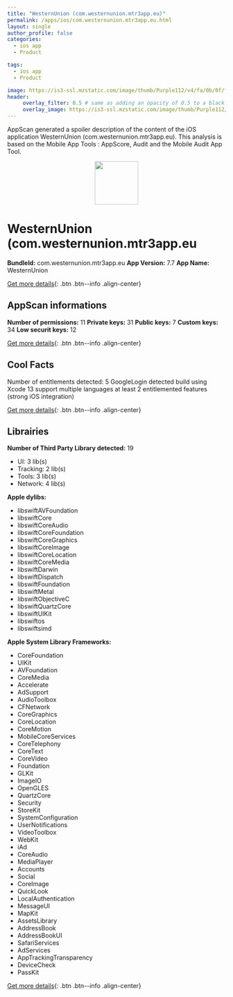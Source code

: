 ```yaml
---
title: "WesternUnion (com.westernunion.mtr3app.eu)"
permalink: /apps/ios/com.westernunion.mtr3app.eu.html
layout: single
author_profile: false
categories: 
  - ios app 
  - Product 

tags: 
  - ios app 
  - Product 

image: https://is3-ssl.mzstatic.com/image/thumb/Purple112/v4/fa/0b/0f/fa0b0f0b-d83d-355e-a7b2-6a797b8194a0/AppIcon-0-0-1x_U007emarketing-0-0-0-5-0-0-sRGB-0-0-0-GLES2_U002c0-512MB-85-220-0-0.png/512x512bb.jpg
header: 
     overlay_filter: 0.5 # same as adding an opacity of 0.5 to a black background
     overlay_image: https://is3-ssl.mzstatic.com/image/thumb/Purple112/v4/fa/0b/0f/fa0b0f0b-d83d-355e-a7b2-6a797b8194a0/AppIcon-0-0-1x_U007emarketing-0-0-0-5-0-0-sRGB-0-0-0-GLES2_U002c0-512MB-85-220-0-0.png/512x512bb.jpg
---
```

AppScan generated a spoiler description of the content of the iOS application WesternUnion (com.westernunion.mtr3app.eu). This analysis is based on the Mobile App Tools : AppScore, Audit and the Mobile Audit App Tool.

  
  
<div style="text-align: center;"><img src="https://is3-ssl.mzstatic.com/image/thumb/Purple112/v4/fa/0b/0f/fa0b0f0b-d83d-355e-a7b2-6a797b8194a0/AppIcon-0-0-1x_U007emarketing-0-0-0-5-0-0-sRGB-0-0-0-GLES2_U002c0-512MB-85-220-0-0.png/512x512bb.jpg" width="100" height="100"></div>  
  
# WesternUnion (com.westernunion.mtr3app.eu

**BundleId:** com.westernunion.mtr3app.eu
**App Version:** 7.7
**App Name:** WesternUnion


[Get more details](/pricing.html){: .btn .btn--info .align-center}  
  
## AppScan informations 

**Number of permissions:** 11
**Private keys:** 31
**Public keys:** 7
**Custom keys:** 34
**Low securit keys:** 12
  
[Get more details](/pricing.html){: .btn .btn--info .align-center}

## Cool Facts

Number of entitlements detected: 5
GoogleLogin detected
build using Xcode 13
support multiple languages
at least 2 entitlemented features (strong iOS integration)
  
[Get more details](/pricing.html){: .btn .btn--info .align-center}

## Librairies 
**Number of Third Party Library detected:** 19
- UI: 3 lib(s)
- Tracking: 2 lib(s)
- Tools: 3 lib(s)
- Network: 4 lib(s)

**Apple dylibs:**
- libswiftAVFoundation
- libswiftCore
- libswiftCoreAudio
- libswiftCoreFoundation
- libswiftCoreGraphics
- libswiftCoreImage
- libswiftCoreLocation
- libswiftCoreMedia
- libswiftDarwin
- libswiftDispatch
- libswiftFoundation
- libswiftMetal
- libswiftObjectiveC
- libswiftQuartzCore
- libswiftUIKit
- libswiftos
- libswiftsimd


**Apple System Library Frameworks:**
- CoreFoundation
- UIKit
- AVFoundation
- CoreMedia
- Accelerate
- AdSupport
- AudioToolbox
- CFNetwork
- CoreGraphics
- CoreLocation
- CoreMotion
- MobileCoreServices
- CoreTelephony
- CoreText
- CoreVideo
- Foundation
- GLKit
- ImageIO
- OpenGLES
- QuartzCore
- Security
- StoreKit
- SystemConfiguration
- UserNotifications
- VideoToolbox
- WebKit
- iAd
- CoreAudio
- MediaPlayer
- Accounts
- Social
- CoreImage
- QuickLook
- LocalAuthentication
- MessageUI
- MapKit
- AssetsLibrary
- AddressBook
- AddressBookUI
- SafariServices
- AdServices
- AppTrackingTransparency
- DeviceCheck
- PassKit


  
[Get more details](/pricing.html){: .btn .btn--info .align-center}


